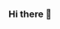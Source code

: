 ### Hi there 👋

<!--
**satishiyer31/satishiyer31** is a ✨ _special_ ✨ repository because its `README.md` (this file) appears on your GitHub profile.

Here are some ideas to get you started:

- 🔭 I’m currently working on building REACT and MERN portfolio and improving my JS skills. 
- 🌱 I’m currently learning ... React, MERN stack, Node & Express JS.
- 👯 I’m looking to collaborate on ... I would love to collaborate and learn from other experieced developers.
- 🤔 I’m looking for help with ... Ideas and building out new projects. 
- 💬 Ask me about ... PreSales Solutions Engineering. 
- 📫 How to reach me: ... Email me at satishiyer31@gmail.com
- 😄 Pronouns: ... He/ Him
- ⚡ Fun fact: ... Love playing chess, meditations and heavy coffee drinker. Love to dream and explore. 
-->
